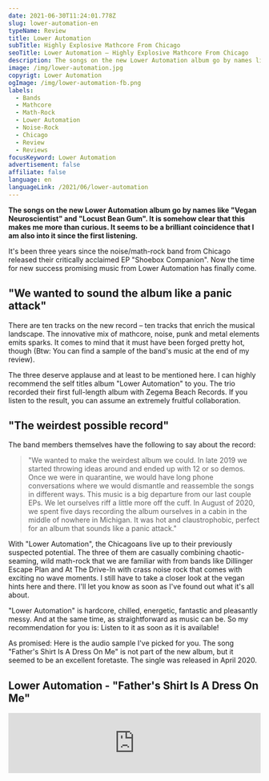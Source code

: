 ```yaml
---
date: 2021-06-30T11:24:01.778Z
slug: lower-automation-en
typeName: Review
title: Lower Automation
subTitle: Highly Explosive Mathcore From Chicago
seoTitle: Lower Automation – Highly Explosive Mathcore From Chicago
description: The songs on the new Lower Automation album go by names like "Vegan Neuroscientist" and "Locust Bean Gum". It is somehow clear that this makes me more than curious. It seems to be a brilliant coincidence that I am also into it since the first listening.
image: /img/lower-automation.jpg
copyrigt: Lower Automation
ogImage: /img/lower-automation-fb.png
labels:
  - Bands
  - Mathcore
  - Math-Rock
  - Lower Automation
  - Noise-Rock
  - Chicago
  - Review
  - Reviews
focusKeyword: Lower Automation
advertisement: false
affiliate: false
language: en
languageLink: /2021/06/lower-automation
---
```


**The songs on the new Lower Automation album go by names like "Vegan Neuroscientist" and "Locust Bean Gum". It is somehow clear that this makes me more than curious. It seems to be a brilliant coincidence that I am also into it since the first listening.**

It's been three years since the noise/math-rock band from Chicago released their critically acclaimed EP "Shoebox Companion". Now the time for new success promising music from Lower Automation has finally come.

## "We wanted to sound the album like a panic attack"

There are ten tracks on the new record – ten tracks that enrich the musical landscape. The innovative mix of mathcore, noise, punk and metal elements emits sparks. It comes to mind that it must have been forged pretty hot, though (Btw: You can find a sample of the band's music at the end of my review).

The three deserve applause and at least to be mentioned here. I can highly recommend the self titles album "Lower Automation" to you. The trio recorded their first full-length album with Zegema Beach Records. If you listen to the result, you can assume an extremely fruitful collaboration.

## "The weirdest possible record"

The band members themselves have the following to say about the record:

> "We wanted to make the weirdest album we could. In late 2019 we started throwing ideas around and ended up with 12 or so demos. Once we were in quarantine, we would have long phone conversations where we would dismantle and reassemble the songs in different ways. This music is a big departure from our last couple EPs. We let ourselves riff a little more off the cuff. In August of 2020, we spent five days recording the album ourselves in a cabin in the middle of nowhere in Michigan. It was hot and claustrophobic, perfect for an album that sounds like a panic attack."

With "Lower Automation", the Chicagoans live up to their previously suspected potential. The three of them are casually combining chaotic-seaming, wild math-rock that we are familiar with from bands like Dillinger Escape Plan and At The Drive-In with crass noise rock that comes with exciting no wave moments. I still have to take a closer look at the vegan hints here and there. I'll let you know as soon as I've found out what it's all about.

"Lower Automation" is hardcore, chilled, energetic, fantastic and pleasantly messy. And at the same time, as straightforward as music can be. So my recommendation for you is: Listen to it as soon as it is available!

As promised: Here is the audio sample I've picked for you. The song "Father's Shirt Is A Dress On Me" is not part of the new album, but it seemed to be an excellent foretaste. The single was released in April 2020.

## Lower Automation - "Father's Shirt Is A Dress On Me"

<iframe
  style="border: 0; width: 100%; height: 120px;"
  src="https://bandcamp.com/EmbeddedPlayer/track=2561664436/size=large/bgcol=ffffff/linkcol=5c9b72/tracklist=false/artwork=small/transparent=true/"
  seamless
>
  <a href="https://lowerautomation.bandcamp.com/track/fathers-shirt-is-a-dress-on-me">
    Father&#39;s Shirt is a Dress on me by Lower Automation
  </a>
</iframe>
